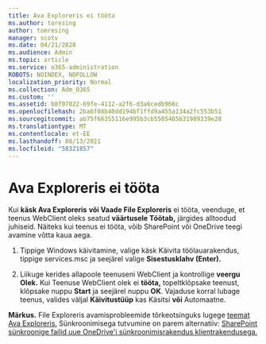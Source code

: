 ```yaml
---
title: Ava Exploreris ei tööta
ms.author: toresing
author: tomresing
manager: scotv
ms.date: 04/21/2020
ms.audience: Admin
ms.topic: article
ms.service: o365-administration
ROBOTS: NOINDEX, NOFOLLOW
localization_priority: Normal
ms.collection: Adm_O365
ms.custom: ''
ms.assetid: b8f07022-69fe-4112-a2f6-d3a6cedb966c
ms.openlocfilehash: 2ba6f08b40dd194bf1ffd9a455a134a2fc553b51
ms.sourcegitcommit: ab75f66355116e995b3cb5505465b31989339e28
ms.translationtype: MT
ms.contentlocale: et-EE
ms.lasthandoff: 08/13/2021
ms.locfileid: "58321857"
---
```

# <a name="open-with-explorer-isnt-working"></a>Ava Exploreris ei tööta

Kui **käsk Ava Exploreris** **või Vaade File Exploreris** ei tööta, veenduge, et teenus WebClient oleks seatud **väärtusele Töötab,** järgides alltoodud juhiseid. Näiteks kui teenus ei tööta, võib SharePoint või OneDrive teegi avamine võtta kaua aega. 
  
1. Tippige Windows käivitamine, valige käsk Käivita töölauarakendus, tippige services.msc ja seejärel valige **Sisestusklahv (Enter).**
    
2. Liikuge kerides allapoole teenuseni WebClient ja kontrollige **veergu Olek.** Kui Teenuse WebClient olek ei **tööta,** topeltklõpsake teenust, klõpsake nuppu **Start** ja seejärel nuppu **OK**. Vajaduse korral lubage teenus, valides  väljal **Käivitustüüp** kas Käsitsi **või** Automaatne. 
    
**Märkus.** File Exploreris avamisprobleemide tõrkeotsinguks lugege [teemat Ava Exploreris.](https://go.microsoft.com/fwlink/?linkid=871665) Sünkroonimisega tutvumine on parem alternatiiv: [SharePoint sünkroonige failid uue OneDrive'i sünkroonimisrakendus klientrakendusega.](https://go.microsoft.com/fwlink/?linkid=871666) 
  


